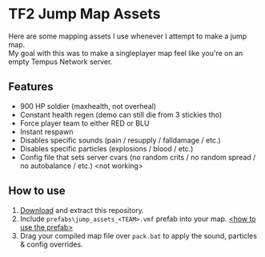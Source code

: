 # TF2 Jump Map Assets

Here are some mapping assets I use whenever I attempt to make a jump map. <br>
My goal with this was to make a singleplayer map feel like you're on an empty Tempus Network server.

## Features
- 900 HP soldier (maxhealth, not overheal)
- Constant health regen (demo can still die from 3 stickies tho)
- Force player team to either RED or BLU
- Instant respawn
- Disables specific sounds (pain / resupply / falldamage / etc.)
- Disables specific particles (explosions / blood / etc.)
- Config file that sets server cvars (no random crits / no random spread / no autobalance / etc.) \<not working\>

## How to use
1. [Download](https://github.com/bakapear/jumpassets/archive/refs/heads/main.zip) and extract this repository.
2. Include `prefabs\jump_assets_<TEAM>.vmf` prefab into your map. [\<how to use the prefab\>](https://i.imgur.com/NYUIF99.png)
3. Drag your compiled map file over `pack.bat` to apply the sound, particles & config overrides.
